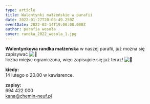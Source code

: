 ```yaml
---
type: article
title: Walentynki małżeńskie w parafii
date: 2022-01-27T20:03:49.250Z
eventDate: 2022-02-14T19:00:00.000Z
author: parafia wesoła
cover: randka_2022_wesola_1.jpg
---
```

<!--StartFragment-->

**Walentynkowa randka małżeńska** w naszej parafii, już można się zapisywać ![🙂](https://static.xx.fbcdn.net/images/emoji.php/v9/t4c/1/16/1f642.png)\
liczba miejsc ograniczona, więc zapisujcie się już teraz! ![🙂](https://static.xx.fbcdn.net/images/emoji.php/v9/t4c/1/16/1f642.png)

**kiedy:**\
14 lutego o 20.00 w kawiarence. 

**zapisy:**\
694 422 000\
kana@chemin-neuf.pl

<!--EndFragment-->